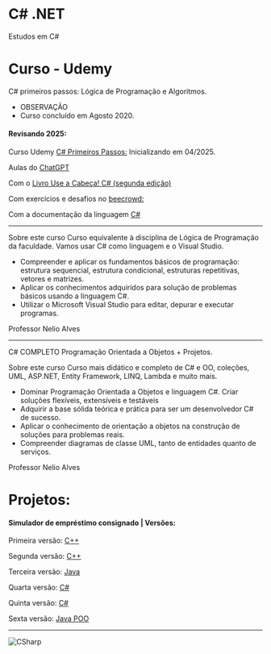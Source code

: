 # C# .NET 
Estudos em C#
# Curso - Udemy
C# primeiros passos: Lógica de Programação e Algoritmos.

- OBSERVAÇÃO 
- Curso concluído em Agosto 2020.

#### Revisando 2025:
Curso Udemy [C# Primeiros Passos:](https://github.com/PBPaschoal/CSharp/tree/main/2025%20Revisando%20CSharp/Udemy%202025) Inicializando em 04/2025.

Aulas do [ChatGPT](https://github.com/PBPaschoal/CSharp/tree/main/2025%20Revisando%20CSharp/Estudando%20pelo%20ChatGPT)

Com o [Livro Use a Cabeça! C# (segunda edição)](https://github.com/PBPaschoal/CSharp/tree/main/2025%20Revisando%20CSharp/Livros/Use%20a%20Cabe%C3%A7a%20C%23)

Com exercícios e desafios no [beecrowd:](https://github.com/PBPaschoal/CSharp/tree/main/2025%20Revisando%20CSharp/Beecrowd)

Com a documentação da linguagem [C#](https://learn.microsoft.com/pt-br/dotnet/csharp/)

---------------------------

Sobre este curso
Curso equivalente à disciplina de Lógica de Programação da faculdade. Vamos usar C# como linguagem e o Visual Studio.

- Compreender e aplicar os fundamentos básicos de programação: estrutura sequencial, estrutura condicional, estruturas repetitivas, vetores e matrizes.
- Aplicar os conhecimentos adquiridos para solução de problemas básicos usando a linguagem C#.
- Utilizar o Microsoft Visual Studio para editar, depurar e executar programas.

Professor Nelio Alves

---------------------------

C# COMPLETO Programação Orientada a Objetos + Projetos.

Sobre este curso
Curso mais didático e completo de C# e OO, coleções, UML, ASP.NET, Entity Framework, LINQ, Lambda e muito mais.

- Dominar Programação Orientada a Objetos e linguagem C#.
Criar soluções flexíveis, extensíveis e testáveis
- Adquirir a base sólida teórica e prática para ser um desenvolvedor C# de sucesso.
- Aplicar o conhecimento de orientação a objetos na construção de soluções para problemas reais.
- Compreender diagramas de classe UML, tanto de entidades quanto de serviços.

Professor Nelio Alves
  
# Projetos:
#### Simulador de empréstimo consignado | Versões:
Primeira versão:
[C++](https://github.com/PBPaschoal/CPlusPlus/blob/master/ProgrammingConsig.cpp)

Segunda versão:
[C++](https://github.com/PBPaschoal/CPlusPlus/blob/master/NovaVersaoProgrammingConsig)

Terceira versão: 
[Java](https://github.com/PBPaschoal/Java/blob/main/Udemy/Antigo/Inicio%20Java/ConsigConsulta.java)

Quarta versão:
[C#](https://github.com/PBPaschoal/CSharp/blob/main/Estudos%20Antigos/B%C3%A1sico/ConsigConsulta.cs)

Quinta versão: 
[C#](https://github.com/PBPaschoal/CSharp/blob/main/Estudos%20Antigos/B%C3%A1sico/ConsigConsultaProgram%2003/ConsigConsultaProgram/ConsigConsulta03.cs)

Sexta versão: 
[Java POO](https://github.com/PBPaschoal/Java/tree/main/Projetos/Meus%20Projetos/Simulador%20Emprestimo%20Consignado)

-----------------
 
 ![CSharp](https://i.ibb.co/dD2L5rC/csharp.png)
